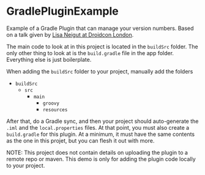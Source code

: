GradlePluginExample
===================

Example of a Gradle Plugin that can manage your version numbers. Based on a talk given by [Lisa Neigut at Droidcon London](https://skillsmatter.com/skillscasts/5625-gradlin-plugging-it-in-for-build-success).

The main code to look at in this project is located in the `buildSrc` folder. The only other thing to look at is the `build.gradle` file in the app folder. Everything else is just boilerplate.

When adding the `buildSrc` folder to your project, manually add the folders 
- `buildSrc`
  - `src`
    - `main`
      - `groovy`
      - `resources`
      
After that, do a Gradle sync, and then your project should auto-generate the `.iml` and the `local.properties` files. At that point, you must also create a `build.gradle` for this plugin. At a minimum, it must have the same contents as the one in this projet, but you can flesh it out with more.

NOTE: This project does not contain details on uploading the plugin to a remote repo or maven. This demo is only for adding the plugin code locally to your project.

